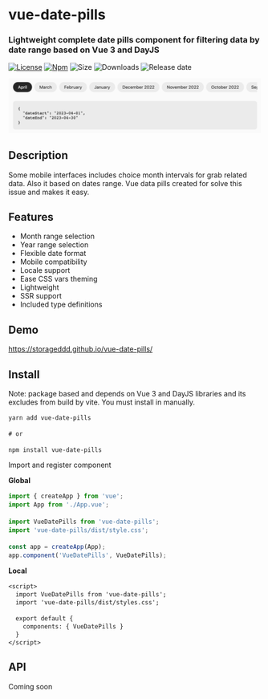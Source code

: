 # vue-date-pills

### Lightweight complete date pills component for filtering data by date range based on Vue 3 and DayJS

[![License](https://img.shields.io/npm/l/vue-date-pills)](https://github.com/storageddd/vue-date-pills/blob/main/LICENSE.md) 
[![Npm](https://img.shields.io/npm/v/vue-date-pills)](https://www.npmjs.com/package/vue-date-pills)
![Size](https://img.shields.io/bundlephobia/minzip/vue-date-pills?color=53ca2f)
![Downloads](https://img.shields.io/npm/dm/vue-date-pills)
![Release date](https://img.shields.io/github/release-date/storageddd/vue-date-pills)

![Screenshot](https://github.com/storageddd/vue-date-pills/raw/master/screenshot.png "Screenshot")

## Description
Some mobile interfaces includes choice month intervals for grab related data. Also it based on dates range.
Vue data pills created for solve this issue and makes it easy.

## Features

- Month range selection
- Year range selection
- Flexible date format
- Mobile compatibility
- Locale support
- Ease CSS vars theming
- Lightweight
- SSR support
- Included type definitions

## Demo
https://storageddd.github.io/vue-date-pills/

## Install
Note: package based and depends on Vue 3 and DayJS libraries and its excludes from build by vite. You must install in manually.

```shell
yarn add vue-date-pills

# or

npm install vue-date-pills
```

Import and register component

**Global**

```js
import { createApp } from 'vue';
import App from './App.vue';

import VueDatePills from 'vue-date-pills';
import 'vue-date-pills/dist/style.css';

const app = createApp(App);
app.component('VueDatePills', VueDatePills);
```

**Local**

```vue
<script>
  import VueDatePills from 'vue-date-pills';
  import 'vue-date-pills/dist/styles.css';
    
  export default {
    components: { VueDatePills }
  }
</script>
```

## API
Coming soon
